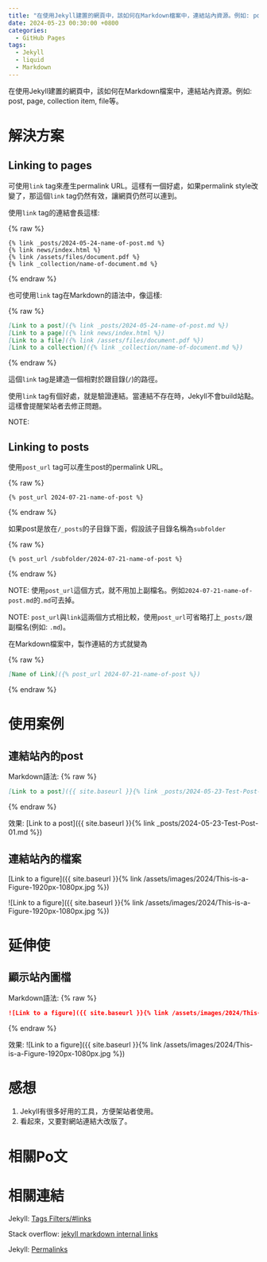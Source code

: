 ```yaml
---
title: "在使用Jekyll建置的網頁中，該如何在Markdown檔案中，連結站內資源。例如: post, page, collection item, file等。"
date: 2024-05-23 00:30:00 +0800
categories:
  - GitHub Pages
tags:
  - Jekyll
  - liquid
  - Markdown
---
```


在使用Jekyll建置的網頁中，該如何在Markdown檔案中，連結站內資源。例如: post, page, collection item, file等。

# 解決方案

## Linking to pages

可使用`link` tag來產生permalink URL。這樣有一個好處，如果permalink style改變了，那這個`link` tag仍然有效，讓網頁仍然可以連到。

使用`link` tag的連結會長這樣:

{% raw %}
```liquid
{% link _posts/2024-05-24-name-of-post.md %}
{% link news/index.html %}
{% link /assets/files/document.pdf %}
{% link _collection/name-of-document.md %}
```
{% endraw %}

也可使用`link` tag在Markdown的語法中，像這樣:

{% raw %}
```markdown
[Link to a post]({% link _posts/2024-05-24-name-of-post.md %})
[Link to a page]({% link news/index.html %})
[Link to a file]({% link /assets/files/document.pdf %})
[Link to a collection]({% link _collection/name-of-document.md %})
```
{% endraw %}

這個`link` tag是建造一個相對於跟目錄(`/`)的路徑。

使用`link` tag有個好處，就是驗證連結。當連結不存在時，Jekyll不會build站點。這樣會提醒架站者去修正問題。

NOTE: 


## Linking to posts

使用`post_url` tag可以產生post的permalink URL。

{% raw %}
```liquid
{% post_url 2024-07-21-name-of-post %}
```
{% endraw %}

如果post是放在`/_posts`的子目錄下面，假設該子目錄名稱為`subfolder`

{% raw %}
```liquid
{% post_url /subfolder/2024-07-21-name-of-post %}
```
{% endraw %}

NOTE: 使用`post_url`這個方式，就不用加上副檔名。例如`2024-07-21-name-of-post.md`的`.md`可去掉。

NOTE: `post_url`與`link`這兩個方式相比較，使用`post_url`可省略打上`_posts/`跟副檔名(例如: `.md`)。

在Markdown檔案中，製作連結的方式就變為

{% raw %}
```markdown
[Name of Link]({% post_url 2024-07-21-name-of-post %})
```
{% endraw %}

# 使用案例

## 連結站內的post

Markdown語法:
{% raw %}
```markdown
[Link to a post]({{ site.baseurl }}{% link _posts/2024-05-23-Test-Post-01.md %})
```
{% endraw %}

效果:
[Link to a post]({{ site.baseurl }}{% link _posts/2024-05-23-Test-Post-01.md %})

## 連結站內的檔案

[Link to a figure]({{ site.baseurl }}{% link /assets/images/2024/This-is-a-Figure-1920px-1080px.jpg %})

![Link to a figure]({{ site.baseurl }}{% link /assets/images/2024/This-is-a-Figure-1920px-1080px.jpg %})


# 延伸使

## 顯示站內圖檔

Markdown語法:
{% raw %}
```markdown
![Link to a figure]({{ site.baseurl }}{% link /assets/images/2024/This-is-a-Figure-1920px-1080px.jpg %})
```
{% endraw %}

效果:
![Link to a figure]({{ site.baseurl }}{% link /assets/images/2024/This-is-a-Figure-1920px-1080px.jpg %})


# 感想

1. Jekyll有很多好用的工具，方便架站者使用。
2. 看起來，又要對網站連結大改版了。

# 相關Po文









# 相關連結

Jekyll: [Tags Filters/#links](https://jekyllrb.com/docs/liquid/tags/#links)
<!--
Jekyll (GitHub): [docs/_docs/liquid/tags.md](https://github.com/jekyll/jekyll/blob/master/docs/_docs/liquid/tags.md)
-->

Stack overflow: [jekyll markdown internal links](https://stackoverflow.com/questions/4629675/jekyll-markdown-internal-links)

Jekyll: [Permalinks](https://jekyllrb.com/docs/permalinks/)
